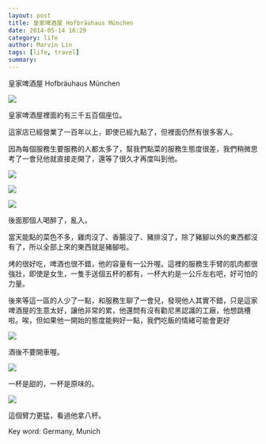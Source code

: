 ```yaml
---
layout: post
title: 皇家啤酒屋 Hofbräuhaus München
date: 2014-05-14 16:29
category: life
author: Marvin Lin
tags: [life, travel]
summary: 
---
```


皇家啤酒屋 Hofbräuhaus München

  

  

[![](http://3.bp.blogspot.com/-ANnd7OfcSBs/U3NojQvVD-I/AAAAAAAACO8/ZBwxdsqy3dw/s1600/ScreenHunter_557+May.+14+21.58.jpg)](http://3.bp.blogspot.com/-ANnd7OfcSBs/U3NojQvVD-I/AAAAAAAACO8/ZBwxdsqy3dw/s1600/ScreenHunter_557+May.+14+21.58.jpg)

  

皇家啤酒屋裡面約有三千五百個座位。

這家店已經營業了一百年以上，即使已經九點了，但裡面仍然有很多客人。

因為每個服務生要服務的人都太多了，幫我們點菜的服務生態度很差，我們稍微思考了一會兒他就直接走開了，還等了很久才再度叫到他。

[![](http://1.bp.blogspot.com/-9L_iz9KHtoI/U3NnJbRtKqI/AAAAAAAACOw/EcbuOe-nQSE/s1600/1.jpg)](http://1.bp.blogspot.com/-9L_iz9KHtoI/U3NnJbRtKqI/AAAAAAAACOw/EcbuOe-nQSE/s1600/1.jpg)

  

[![](http://1.bp.blogspot.com/-Ibg9uEoPjo0/U3NnJXOoswI/AAAAAAAACOw/ANPJ78q2Cxk/s1600/2.jpg)](http://1.bp.blogspot.com/-Ibg9uEoPjo0/U3NnJXOoswI/AAAAAAAACOw/ANPJ78q2Cxk/s1600/2.jpg)

  

  

  

[![](http://2.bp.blogspot.com/-z1qObaBI8uk/U3NnLQpU2SI/AAAAAAAACOw/Ye4_XpOe1Z4/s1600/%25CB%25873.jpg)](http://2.bp.blogspot.com/-z1qObaBI8uk/U3NnLQpU2SI/AAAAAAAACOw/Ye4_XpOe1Z4/s1600/%25CB%25873.jpg)

  

後面那個人喝醉了，亂入。

當天能點的菜色不多，雞肉沒了、香腸沒了、豬排沒了，除了豬腳以外的東西都沒有了，所以全部上來的東西就是豬腳啦。

烤的很好吃，啤酒也很不錯，他的容量有一公升喔。這裡的服務生手臂的肌肉都很強壯，即使是女生，一隻手送個五杯的都有，一杯大約是一公斤左右吧，好可怕的力量。

後來等這一區的人少了一點，和服務生聊了一會兒，發現他人其實不錯，只是這家啤酒屋的生意太好，讓他非常的累，他還問有沒有勸尼黑認識的工廠，他想跳槽啦。唉，但如果他一開始的態度能夠好一點，我們吃飯的情緒可能會更好

[![](http://4.bp.blogspot.com/-MxPFHHGAk2w/U3NnJbJ3u3I/AAAAAAAACOw/2Uj3AoXdF40/s1600/4.jpg)](http://4.bp.blogspot.com/-MxPFHHGAk2w/U3NnJbJ3u3I/AAAAAAAACOw/2Uj3AoXdF40/s1600/4.jpg)

  

酒後不要開車喔。

[![](http://2.bp.blogspot.com/-kAuXRtakJ5A/U3NnKsJ4ycI/AAAAAAAACOw/tF63kWtoEHE/s1600/5.jpg)](http://2.bp.blogspot.com/-kAuXRtakJ5A/U3NnKsJ4ycI/AAAAAAAACOw/tF63kWtoEHE/s1600/5.jpg)

  

一杯是甜的，一杯是原味的。

[![](http://4.bp.blogspot.com/-FbHR04AQoLo/U3NnKmbB1OI/AAAAAAAACOw/CcZSlKJStaI/s1600/6.jpg)](http://4.bp.blogspot.com/-FbHR04AQoLo/U3NnKmbB1OI/AAAAAAAACOw/CcZSlKJStaI/s1600/6.jpg)

  

這個臂力更猛，看過他拿八杯。  
  
  
Key word: Germany, Munich